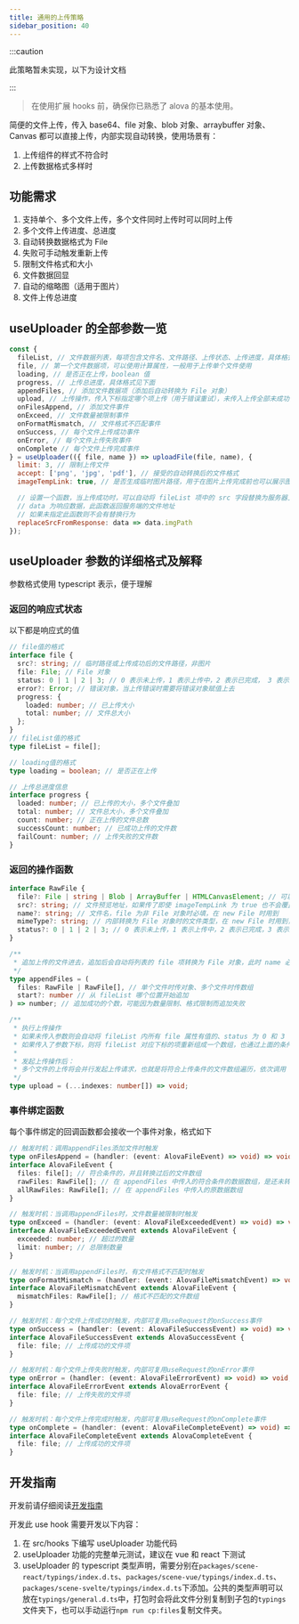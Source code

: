 ```yaml
---
title: 通用的上传策略
sidebar_position: 40
---
```


:::caution

此策略暂未实现，以下为设计文档

:::

> 在使用扩展 hooks 前，确保你已熟悉了 alova 的基本使用。

简便的文件上传，传入 base64、file 对象、blob 对象、arraybuffer 对象、Canvas 都可以直接上传，内部实现自动转换，使用场景有：

1. 上传组件的样式不符合时
2. 上传数据格式多样时

## 功能需求

1. 支持单个、多个文件上传，多个文件同时上传时可以同时上传
2. 多个文件上传进度、总进度
3. 自动转换数据格式为 File
4. 失败可手动触发重新上传
5. 限制文件格式和大小
6. 文件数据回显
7. 自动的缩略图（适用于图片）
8. 文件上传总进度

## useUploader 的全部参数一览

```javascript
const {
  fileList, // 文件数据列表，每项包含文件名、文件路径、上传状态、上传进度，具体格式见下面
  file, // 第一个文件数据项，可以使用计算属性，一般用于上传单个文件使用
  loading, // 是否正在上传，boolean 值
  progress, // 上传总进度，具体格式见下面
  appendFiles, // 添加文件数据项（添加后自动转换为 File 对象）
  upload, // 上传操作，传入下标指定哪个项上传（用于错误重试），未传入上传全部未成功的项
  onFilesAppend, // 添加文件事件
  onExceed, // 文件数量被限制事件
  onFormatMismatch, // 文件格式不匹配事件
  onSuccess, // 每个文件上传成功事件
  onError, // 每个文件上传失败事件
  onComplete // 每个文件上传完成事件
} = useUploader(({ file, name }) => uploadFile(file, name), {
  limit: 3, // 限制上传文件
  accept: ['png', 'jpg', 'pdf'], // 接受的自动转换后的文件格式
  imageTempLink: true, // 是否生成临时图片路径，用于在图片上传完成前也可以展示图片内容，默认为 false

  // 设置一个函数，当上传成功时，可以自动将 fileList 项中的 src 字段替换为服务器上的文件地址，在上传图片时常用
  // data 为响应数据，此函数返回服务端的文件地址
  // 如果未指定此函数则不会有替换行为
  replaceSrcFromResponse: data => data.imgPath
});
```

## useUploader 参数的详细格式及解释

参数格式使用 typescript 表示，便于理解

### 返回的响应式状态

以下都是响应式的值

```typescript
// file值的格式
interface file {
  src?: string; // 临时路径或上传成功后的文件路径，非图片
  file: File; // File 对象
  status: 0 | 1 | 2 | 3; // 0 表示未上传，1 表示上传中，2 表示已完成， 3 表示上传错误
  error?: Error; // 错误对象，当上传错误时需要将错误对象赋值上去
  progress: {
    loaded: number; // 已上传大小
    total: number; // 文件总大小
  };
}
// fileList值的格式
type fileList = file[];

// loading值的格式
type loading = boolean; // 是否正在上传

// 上传总进度信息
interface progress {
  loaded: number; // 已上传的大小，多个文件叠加
  total: number; // 文件总大小，多个文件叠加
  count: number; // 正在上传的文件总数
  successCount: number; // 已成功上传的文件数
  failCount: number; // 上传失败的文件数
}
```

### 返回的操作函数

```typescript
interface RawFile {
  file?: File | string | Blob | ArrayBuffer | HTMLCanvasElement; // 可以传入 base64、file 对象、blob 对象、arraybuffer，canvas 元素，回显时可不传
  src?: string; // 文件预览地址，如果传了即使 imageTempLink 为 true 也不会覆盖它
  name?: string; // 文件名，file 为非 File 对象时必填，在 new File 时用到
  mimeType?: string; // 内部转换为 File 对象时的文件类型，在 new File 时用到，建议 file 为非 File 对象时传入
  status?: 0 | 1 | 2 | 3; // 0 表示未上传，1 表示上传中，2 表示已完成，3 表示上传失败，不传默认为 0
}

/**
 * 追加上传的文件进去，追加后会自动将列表的 file 项转换为 File 对象，此时 name 必须有值
 */
type appendFiles = (
  files: RawFile | RawFile[], // 单个文件时传对象、多个文件时传数组
  start?: number // 从 fileList 哪个位置开始追加
) => number; // 追加成功的个数，可能因为数量限制、格式限制而追加失败

/**
 * 执行上传操作
 * 如果未传入参数则会自动将 fileList 内所有 file 属性有值的、status 为 0 和 3（未上传和上传失败）的重新发起上传请求
 * 如果传入了参数下标，则将 fileList 对应下标的项重新组成一个数组，也通过上面的条件过滤出可上传的进行上传请求，但此时如果有不符合条件的需要报错，而不是忽略
 *
 * 发起上传操作后：
 * 多个文件的上传将会并行发起上传请求，也就是将符合上传条件的文件数组遍历，依次调用 useUploader 的第一个回调函数获取 Method 对象发送请求，内部可以使用 useRequst 实现，因为 fileList 中有很多属性是在 useRequest 都可以提供
 */
type upload = (...indexes: number[]) => void;
```

### 事件绑定函数

每个事件绑定的回调函数都会接收一个事件对象，格式如下

```typescript
// 触发时机：调用appendFiles添加文件时触发
type onFilesAppend = (handler: (event: AlovaFileEvent) => void) => void;
interface AlovaFileEvent {
  files: file[]; // 符合条件的，并且转换过后的文件数组
  rawFiles: RawFile[]; // 在 appendFiles 中传入的符合条件的数据数组，是还未转换过后的文件数组
  allRawFiles: RawFile[]; // 在 appendFiles 中传入的原数据数组
}

// 触发时机：当调用appendFiles时，文件数量被限制时触发
type onExceed = (handler: (event: AlovaFileExceededEvent) => void) => void;
interface AlovaFileExceededEvent extends AlovaFileEvent {
  exceeded: number; // 超过的数量
  limit: number; // 总限制数量
}

// 触发时机：当调用appendFiles时，有文件格式不匹配时触发
type onFormatMismatch = (handler: (event: AlovaFileMismatchEvent) => void) => void;
interface AlovaFileMismatchEvent extends AlovaFileEvent {
  mismatchFiles: RawFile[]; // 格式不匹配的文件数组
}

// 触发时机：每个文件上传成功时触发，内部可复用useRequest的onSuccess事件
type onSuccess = (handler: (event: AlovaFileSuccessEvent) => void) => void;
interface AlovaFileSuccessEvent extends AlovaSuccessEvent {
  file: file; // 上传成功的文件项
}

// 触发时机：每个文件上传失败时触发，内部可复用useRequest的onError事件
type onError = (handler: (event: AlovaFileErrorEvent) => void) => void;
interface AlovaFileErrorEvent extends AlovaErrorEvent {
  file: file; // 上传失败的文件项
}

// 触发时机：每个文件上传完成时触发，内部可复用useRequest的onComplete事件
type onComplete = (handler: (event: AlovaFileCompleteEvent) => void) => void;
interface AlovaFileCompleteEvent extends AlovaCompleteEvent {
  file: file; // 上传成功的文件项
}
```

## 开发指南

开发前请仔细阅读[开发指南](/contributing/developing-guidelines)

开发此 use hook 需要开发以下内容：

1. 在 src/hooks 下编写 useUploader 功能代码
2. useUploader 功能的完整单元测试，建议在 vue 和 react 下测试
3. useUploader 的 typescript 类型声明，需要分别在`packages/scene-react/typings/index.d.ts`、`packages/scene-vue/typings/index.d.ts`、`packages/scene-svelte/typings/index.d.ts`下添加。公共的类型声明可以放在`typings/general.d.ts`中，打包时会将此文件分别复制到子包的`typings`文件夹下，也可以手动运行`npm run cp:files`复制文件夹。
